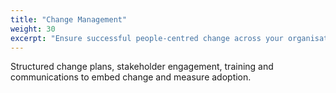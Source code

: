 ```yaml
---
title: "Change Management"
weight: 30
excerpt: "Ensure successful people-centred change across your organisation."
---
```

Structured change plans, stakeholder engagement, training and communications to embed change and measure adoption.
